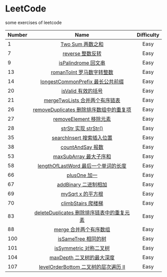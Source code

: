 # LeetCode

some exercises of leetcode

| Number |                                                               Name                                                                | Difficulty |
| ------ | :-------------------------------------------------------------------------------------------------------------------------------: | :--------: |
| 1      |                   [Two Sum 两数之和](https://github.com/buki26/LeetCode/blob/master/Solutions/Easy/1-TwoSum.md)                   |    Easy    |
| 7      |                  [reverse 整数反转](https://github.com/buki26/LeetCode/blob/master/Solutions/Easy/7-reverse.md)                   |    Easy    |
| 9      |              [isPalindrome 回文串](https://github.com/buki26/LeetCode/blob/master/Solutions/Easy/9-isPalindrome.md)               |    Easy    |
| 13     |            [romanToInt 罗马数字转整数](https://github.com/buki26/LeetCode/blob/master/Solutions/Easy/13-romanToInt.md)            |    Easy    |
| 14     |    [longestCommonPrefix 最长公共前缀](https://github.com/buki26/LeetCode/blob/master/Solutions/Easy/14-longestCommonPrefix.md)    |    Easy    |
| 20     |                 [isValid 有效的括号](https://github.com/buki26/LeetCode/blob/master/Solutions/Easy/20-isValid.md)                 |    Easy    |
| 21     |        [mergeTwoLists 合并两个有序链表](https://github.com/buki26/LeetCode/blob/master/Solutions/Easy/21-mergeTwoLists.md)        |    Easy    |
| 26     |  [removeDuplicates 删除排序数组中的重复项](https://github.com/buki26/LeetCode/blob/master/Solutions/Easy/26-removeDuplicates.md)  |    Easy    |
| 27     |            [removeElement 移除元素](https://github.com/buki26/LeetCode/blob/master/Solutions/Easy/27-removeElement.md)            |    Easy    |
| 28     |                [strStr 实现 strStr()](https://github.com/buki26/LeetCode/blob/master/Solutions/Easy/28-strStr.md)                 |    Easy    |
| 35     |           [searchInsert 搜索插入位置](https://github.com/buki26/LeetCode/blob/master/Solutions/Easy/35-searchInsert.md)           |    Easy    |
| 38     |                [countAndSay 报数](https://github.com/buki26/LeetCode/blob/master/Solutions/Easy/38-countAndSay.md)                |    Easy    |
| 53     |             [maxSubArray 最大子序和](https://github.com/buki26/LeetCode/blob/master/Solutions/Easy/53-maxSubArray.md)             |    Easy    |
| 58     |    [lengthOfLastWord 最后一个单词的长度](https://github.com/buki26/LeetCode/blob/master/Solutions/Easy/58-lengthOfLastWord.md)    |    Easy    |
| 66     |                    [plusOne 加一](https://github.com/buki26/LeetCode/blob/master/Solutions/Easy/66-plusOne.md)                    |    Easy    |
| 67     |               [addBinary 二进制相加](https://github.com/buki26/LeetCode/blob/master/Solutions/Easy/67-addBinary.md)               |    Easy    |
| 69     |                  [mySqrt x 的平方根](https://github.com/buki26/LeetCode/blob/master/Solutions/Easy/69-mySqrt.md)                  |    Easy    |
| 70     |               [climbStairs 爬楼梯](https://github.com/buki26/LeetCode/blob/master/Solutions/Easy/70-climbStairs.md)               |    Easy    |
| 83     | [deleteDuplicates 删除排序链表中的重复元素](https://github.com/buki26/LeetCode/blob/master/Solutions/Easy/83-deleteDuplicates.md) |    Easy    |
| 88     |                [merge 合并两个有序数组](https://github.com/buki26/LeetCode/blob/master/Solutions/Easy/88-merge.md)                |    Easy    |
| 100    |              [isSameTree 相同的树](https://github.com/buki26/LeetCode/blob/master/Solutions/Easy/100-isSameTree.md)               |    Easy    |
| 101    |            [isSymmetric 对称二叉树](https://github.com/buki26/LeetCode/blob/master/Solutions/Easy/101-isSymmetric.md)             |    Easy    |
| 104    |            [maxDepth 二叉树的最大深度](https://github.com/buki26/LeetCode/blob/master/Solutions/Easy/104-maxDepth.md)             |    Easy    |
| 107    |   [levelOrderBottom 二叉树的层次遍历 II](https://github.com/buki26/LeetCode/blob/master/Solutions/Easy/107-levelOrderBottom.md)   |    Easy    |
